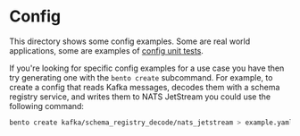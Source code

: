 Config
======

This directory shows some config examples. Some are real world applications, some are examples of [config unit tests][unit-tests].

If you're looking for specific config examples for a use case you have then try generating one with the `bento create` subcommand. For example, to create a config that reads Kafka messages, decodes them with a schema registry service, and writes them to NATS JetStream you could use the following command:

```sh
bento create kafka/schema_registry_decode/nats_jetstream > example.yaml
```

[unit-tests]: https://www.benthos.dev/docs/configuration/unit_testing
